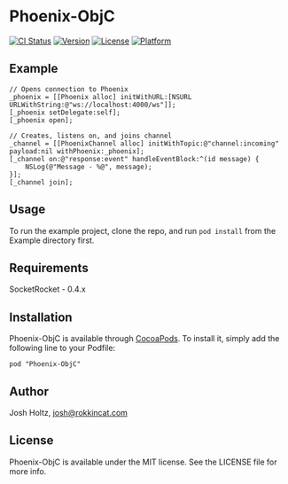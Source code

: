 # Phoenix-ObjC

[![CI Status](http://img.shields.io/travis/rokkincat/Phoenix-ObjC.svg?style=flat)](https://travis-ci.org/rokkincat/Phoenix-ObjC)
[![Version](https://img.shields.io/cocoapods/v/Phoenix-ObjC.svg?style=flat)](http://cocoadocs.org/docsets/Phoenix-ObjC)
[![License](https://img.shields.io/cocoapods/l/Phoenix-ObjC.svg?style=flat)](http://cocoadocs.org/docsets/Phoenix-ObjC)
[![Platform](https://img.shields.io/cocoapods/p/Phoenix-ObjC.svg?style=flat)](http://cocoadocs.org/docsets/Phoenix-ObjC)

## Example

```objc
// Opens connection to Phoenix
_phoenix = [[Phoenix alloc] initWithURL:[NSURL URLWithString:@"ws://localhost:4000/ws"]];
[_phoenix setDelegate:self];
[_phoenix open];

// Creates, listens on, and joins channel
_channel = [[PhoenixChannel alloc] initWithTopic:@"channel:incoming" payload:nil withPhoenix:_phoenix];
[_channel on:@"response:event" handleEventBlock:^(id message) {
    NSLog(@"Message - %@", message);
}];
[_channel join];
```

## Usage

To run the example project, clone the repo, and run `pod install` from the Example directory first.

## Requirements

SocketRocket - 0.4.x

## Installation

Phoenix-ObjC is available through [CocoaPods](http://cocoapods.org). To install
it, simply add the following line to your Podfile:

    pod "Phoenix-ObjC"

## Author

Josh Holtz, josh@rokkincat.com

## License

Phoenix-ObjC is available under the MIT license. See the LICENSE file for more info.

